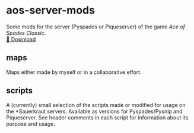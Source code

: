 # aos-server-mods
Some mods for the server (Pyspades or Piqueserver) of the game *Ace of Spades Classic*.  
[:arrow_down_small: Download](https://github.com/1AmYF/aos-server-mods/archive/master.zip)


## maps
Maps either made by myself or in a collaborative effort.

## scripts
A (currently) small selection of the scripts made or modified for usage on the *Sauerkraut servers. Available as versions for Pyspades/Pysnip and Piqueserver. See header comments in each script for information about its purpose and usage.
